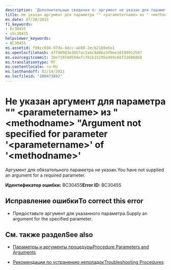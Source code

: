 ```yaml
---
description: 'Дополнительные сведения о: аргумент не указан для параметра "" <parametername> из " <methodname> "'
title: Не указан аргумент для параметра "" <parametername> из " <methodname> "
ms.date: 07/20/2015
f1_keywords:
- bc30455
- vbc30455
helpviewer_keywords:
- BC30455
ms.assetid: f08cc694-97da-4dcc-ab88-2ecb21b9eba1
ms.openlocfilehash: d7f98903e3857ac2abc8d86a3f0ee10190912587
ms.sourcegitcommit: 10e719780594efc781b15295e499c66f316068b8
ms.translationtype: MT
ms.contentlocale: ru-RU
ms.lasthandoff: 02/14/2021
ms.locfileid: "100473892"
---
```

# <a name="argument-not-specified-for-parameter-parametername-of-methodname"></a><span data-ttu-id="1cc26-103">Не указан аргумент для параметра "" \<parametername> из " \<methodname> "</span><span class="sxs-lookup"><span data-stu-id="1cc26-103">Argument not specified for parameter '\<parametername>' of '\<methodname>'</span></span>

<span data-ttu-id="1cc26-104">Аргумент для обязательного параметра не указан.</span><span class="sxs-lookup"><span data-stu-id="1cc26-104">You have not supplied an argument for a required parameter.</span></span>  
  
 <span data-ttu-id="1cc26-105">**Идентификатор ошибки:** BC30455</span><span class="sxs-lookup"><span data-stu-id="1cc26-105">**Error ID:** BC30455</span></span>  
  
## <a name="to-correct-this-error"></a><span data-ttu-id="1cc26-106">Исправление ошибки</span><span class="sxs-lookup"><span data-stu-id="1cc26-106">To correct this error</span></span>  
  
- <span data-ttu-id="1cc26-107">Предоставьте аргумент для указанного параметра.</span><span class="sxs-lookup"><span data-stu-id="1cc26-107">Supply an argument for the specified parameter.</span></span>  
  
## <a name="see-also"></a><span data-ttu-id="1cc26-108">См. также раздел</span><span class="sxs-lookup"><span data-stu-id="1cc26-108">See also</span></span>

- [<span data-ttu-id="1cc26-109">Параметры и аргументы процедуры</span><span class="sxs-lookup"><span data-stu-id="1cc26-109">Procedure Parameters and Arguments</span></span>](../programming-guide/language-features/procedures/procedure-parameters-and-arguments.md)

- [<span data-ttu-id="1cc26-110">Рекомендации по устранению неполадок</span><span class="sxs-lookup"><span data-stu-id="1cc26-110">Troubleshooting Procedures</span></span>](../programming-guide/language-features/procedures/troubleshooting-procedures.md)

